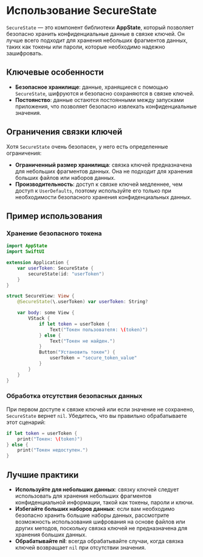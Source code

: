 # Использование SecureState

`SecureState` — это компонент библиотеки **AppState**, который позволяет безопасно хранить конфиденциальные данные в связке ключей. Он лучше всего подходит для хранения небольших фрагментов данных, таких как токены или пароли, которые необходимо надежно зашифровать.

## Ключевые особенности

- **Безопасное хранилище**: данные, хранящиеся с помощью `SecureState`, шифруются и безопасно сохраняются в связке ключей.
- **Постоянство**: данные остаются постоянными между запусками приложения, что позволяет безопасно извлекать конфиденциальные значения.

## Ограничения связки ключей

Хотя `SecureState` очень безопасен, у него есть определенные ограничения:

- **Ограниченный размер хранилища**: связка ключей предназначена для небольших фрагментов данных. Она не подходит для хранения больших файлов или наборов данных.
- **Производительность**: доступ к связке ключей медленнее, чем доступ к `UserDefaults`, поэтому используйте его только при необходимости безопасного хранения конфиденциальных данных.

## Пример использования

### Хранение безопасного токена

```swift
import AppState
import SwiftUI

extension Application {
    var userToken: SecureState {
        secureState(id: "userToken")
    }
}

struct SecureView: View {
    @SecureState(\.userToken) var userToken: String?

    var body: some View {
        VStack {
            if let token = userToken {
                Text("Токен пользователя: \(token)")
            } else {
                Text("Токен не найден.")
            }
            Button("Установить токен") {
                userToken = "secure_token_value"
            }
        }
    }
}
```

### Обработка отсутствия безопасных данных

При первом доступе к связке ключей или если значение не сохранено, `SecureState` вернет `nil`. Убедитесь, что вы правильно обрабатываете этот сценарий:

```swift
if let token = userToken {
    print("Токен: \(token)")
} else {
    print("Токен недоступен.")
}
```

## Лучшие практики

- **Используйте для небольших данных**: связку ключей следует использовать для хранения небольших фрагментов конфиденциальной информации, такой как токены, пароли и ключи.
- **Избегайте больших наборов данных**: если вам необходимо безопасно хранить большие наборы данных, рассмотрите возможность использования шифрования на основе файлов или других методов, поскольку связка ключей не предназначена для хранения больших данных.
- **Обрабатывайте nil**: всегда обрабатывайте случаи, когда связка ключей возвращает `nil` при отсутствии значения.

